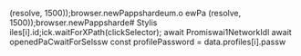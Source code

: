 (resolve, 1500));browser.newPappshardeum.o
ewPa
(resolve, 1500));browser.newPappsharde# Stylis
iles[i].id;ick.waitForXPath(clickSelector);
                            await Promiswai1NetworkIdl
                        await openedPaCwaitForSelssw
        const profilePassword = data.profiles[i].passw

